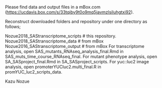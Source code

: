 Please find data and output files in a mBox.com (https://ucdavis.box.com/s/33tqiby9t0o9mq5javmzlsiluhgtxi92).

Reconstruct downloaded folders and repository under one directory as follows;

Nozue2018_SAStranscriptome_scripts # this repository. Nozue2018_SAStranscriptome_data # from mBox Nozue2016_SAStranscriptome_output # from mBox For transcriptome analysis, open SAS_mutants_RNAseq_analysis_final.Rmd in SAS_muts_time_course_RNAseq_final. For mutant phenotype analysis, open SA_SASproject_final.Rmd in SA_SASproject_scripts. For yuc::luc2 image analysis, open promoterYUCluc2.multi_final.R in promYUC_luc2_scripts_data.

Kazu Nozue
